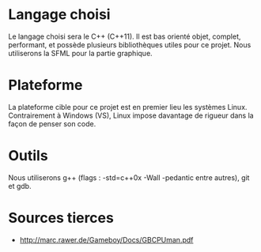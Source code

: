 Langage choisi
==============
Le langage choisi sera le C++ (C++11). Il est bas orienté objet, complet, performant, et possède plusieurs bibliothèques utiles pour ce projet. Nous utiliserons la SFML pour la partie graphique.

Plateforme
==========
La plateforme cible pour ce projet est en premier lieu les systèmes Linux. Contrairement à Windows (VS), Linux impose davantage de rigueur dans la façon de penser son code.

Outils
======
Nous utiliserons g++ (flags : -std=c++0x -Wall -pedantic entre autres), git et gdb.

Sources tierces
===============
- http://marc.rawer.de/Gameboy/Docs/GBCPUman.pdf
